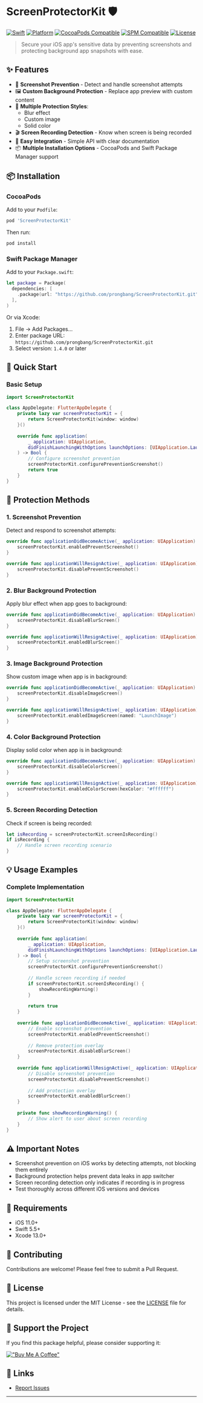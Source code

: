# ScreenProtectorKit 🛡️

[![Swift](https://img.shields.io/badge/Swift-5.5+-orange.svg)](https://swift.org)
[![Platform](https://img.shields.io/badge/platform-iOS-lightgrey.svg)](https://developer.apple.com/ios/)
[![CocoaPods Compatible](https://img.shields.io/cocoapods/v/ScreenProtectorKit.svg)](https://cocoapods.org/pods/ScreenProtectorKit)
[![SPM Compatible](https://img.shields.io/badge/SPM-compatible-brightgreen.svg)](https://swift.org/package-manager/)
[![License](https://img.shields.io/badge/License-MIT-blue.svg)](LICENSE)

> Secure your iOS app's sensitive data by preventing screenshots and protecting background app snapshots with ease.

## ✨ Features

- 📸 **Screenshot Prevention** - Detect and handle screenshot attempts
- 🖼️ **Custom Background Protection** - Replace app preview with custom content
- 🎨 **Multiple Protection Styles**:
  - Blur effect
  - Custom image
  - Solid color
- 🎬 **Screen Recording Detection** - Know when screen is being recorded
- 🚀 **Easy Integration** - Simple API with clear documentation
- 📦 **Multiple Installation Options** - CocoaPods and Swift Package Manager support

## 📦 Installation

### CocoaPods

Add to your `Podfile`:

```ruby
pod 'ScreenProtectorKit'
```

Then run:
```bash
pod install
```

### Swift Package Manager

Add to your `Package.swift`:

```swift
let package = Package(
  dependencies: [
    .package(url: "https://github.com/prongbang/ScreenProtectorKit.git", from: "1.4.0"),
  ],
)
```

Or via Xcode:
1. File → Add Packages...
2. Enter package URL: `https://github.com/prongbang/ScreenProtectorKit.git`
3. Select version: `1.4.0` or later

## 🚀 Quick Start

### Basic Setup

```swift
import ScreenProtectorKit

class AppDelegate: FlutterAppDelegate {
    private lazy var screenProtectorKit = { 
        return ScreenProtectorKit(window: window) 
    }()
    
    override func application(
        _ application: UIApplication,
        didFinishLaunchingWithOptions launchOptions: [UIApplication.LaunchOptionsKey: Any]?
    ) -> Bool {
        // Configure screenshot prevention
        screenProtectorKit.configurePreventionScreenshot()
        return true
    }
}
```

## 📱 Protection Methods

### 1. Screenshot Prevention

Detect and respond to screenshot attempts:

```swift
override func applicationDidBecomeActive(_ application: UIApplication) {
    screenProtectorKit.enabledPreventScreenshot()
}

override func applicationWillResignActive(_ application: UIApplication) {
    screenProtectorKit.disablePreventScreenshot()
}
```

### 2. Blur Background Protection

Apply blur effect when app goes to background:

```swift
override func applicationDidBecomeActive(_ application: UIApplication) {
    screenProtectorKit.disableBlurScreen()
}

override func applicationWillResignActive(_ application: UIApplication) {
    screenProtectorKit.enabledBlurScreen()
}
```

### 3. Image Background Protection

Show custom image when app is in background:

```swift
override func applicationDidBecomeActive(_ application: UIApplication) {
    screenProtectorKit.disableImageScreen()
}

override func applicationWillResignActive(_ application: UIApplication) {
    screenProtectorKit.enabledImageScreen(named: "LaunchImage")
}
```

### 4. Color Background Protection

Display solid color when app is in background:

```swift
override func applicationDidBecomeActive(_ application: UIApplication) {
    screenProtectorKit.disableColorScreen()
}

override func applicationWillResignActive(_ application: UIApplication) {
    screenProtectorKit.enabledColorScreen(hexColor: "#ffffff")
}
```

### 5. Screen Recording Detection

Check if screen is being recorded:

```swift
let isRecording = screenProtectorKit.screenIsRecording()
if isRecording {
    // Handle screen recording scenario
}
```

## 💡 Usage Examples

### Complete Implementation

```swift
import ScreenProtectorKit

class AppDelegate: FlutterAppDelegate {
    private lazy var screenProtectorKit = { 
        return ScreenProtectorKit(window: window) 
    }()
    
    override func application(
        _ application: UIApplication,
        didFinishLaunchingWithOptions launchOptions: [UIApplication.LaunchOptionsKey: Any]?
    ) -> Bool {
        // Setup screenshot prevention
        screenProtectorKit.configurePreventionScreenshot()
        
        // Handle screen recording if needed
        if screenProtectorKit.screenIsRecording() {
            showRecordingWarning()
        }
        
        return true
    }
    
    override func applicationDidBecomeActive(_ application: UIApplication) {
        // Enable screenshot prevention
        screenProtectorKit.enabledPreventScreenshot()
        
        // Remove protection overlay
        screenProtectorKit.disableBlurScreen()
    }
    
    override func applicationWillResignActive(_ application: UIApplication) {
        // Disable screenshot prevention
        screenProtectorKit.disablePreventScreenshot()
        
        // Add protection overlay
        screenProtectorKit.enabledBlurScreen()
    }
    
    private func showRecordingWarning() {
        // Show alert to user about screen recording
    }
}
```

## ⚠️ Important Notes

- Screenshot prevention on iOS works by detecting attempts, not blocking them entirely
- Background protection helps prevent data leaks in app switcher
- Screen recording detection only indicates if recording is in progress
- Test thoroughly across different iOS versions and devices

## 🔧 Requirements

- iOS 11.0+
- Swift 5.5+
- Xcode 13.0+

## 🤝 Contributing

Contributions are welcome! Please feel free to submit a Pull Request.

## 📄 License

This project is licensed under the MIT License - see the [LICENSE](LICENSE) file for details.


## 💖 Support the Project

If you find this package helpful, please consider supporting it:

[!["Buy Me A Coffee"](https://www.buymeacoffee.com/assets/img/custom_images/orange_img.png)](https://www.buymeacoffee.com/prongbang)

## 🔗 Links

- [Report Issues](https://github.com/prongbang/ScreenProtectorKit/issues)

---
